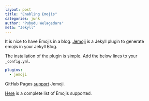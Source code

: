 ```yaml
---
layout: post
title: "Enabling Emojis"
categories: junk
author: "Pubudu Welagedara"
meta: "Jekyll"
---
```


It is nice to have Emojis in a blog. [Jemoji][jemoji] is a Jekyll plugin to generate emojis in your Jekyll Blog. 

The installation of the plugin is simple. Add the below lines to your `_config.yml`.

```yaml
plugins:
  - jemoji
```

GitHub Pages [support][plugins] Jemoji. 

[Here][emojis] is a complete list of Emojis supported.

[jemoji]: https://github.com/jekyll/jemoji
[jekyll-plugins]: https://help.github.com/articles/adding-jekyll-plugins-to-a-github-pages-site/
[plugins]: https://pages.github.com/versions/
[emojis]: https://gist.github.com/rxaviers/7360908



